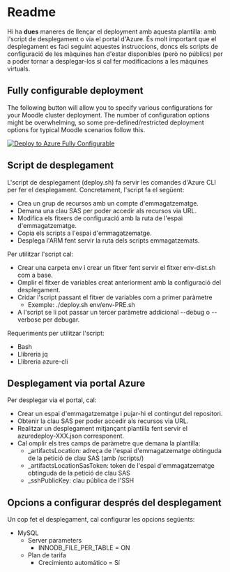 # Readme #

Hi ha **dues** maneres de llençar el deployment amb aquesta plantilla: amb l'script de desplegament o via el portal d'Azure.
És molt important que el desplegament es faci seguint aquestes instruccions, doncs els scripts de configuració de les màquines han d'estar disponibles (però no públics) per a poder tornar a desplegar-los si cal fer modificacions a les màquines virtuals.

## Fully configurable deployment

The following button will allow you to specify various configurations for your Moodle cluster
deployment. The number of configuration options might be overwhelming, so some pre-defined/restricted deployment options for
typical Moodle scenarios follow this.

[![Deploy to Azure Fully Configurable](http://azuredeploy.net/deploybutton.png)](https://portal.azure.com/#create/Microsoft.Template/uri/https%3A%2F%2Fraw.githubusercontent.com%2Fslva%2Fazure-Moodle%2Fmaster%2Fazuredeploy-PRE.json) 

## Script de desplegament ##

L'script de desplegament (deploy.sh) fa servir les comandes d'Azure CLI per fer el desplegament.
Concretament, l'script fa el següent:

  - Crea un grup de recursos amb un compte d'emmagatzematge.
  - Demana una clau SAS per poder accedir als recursos via URL.
  - Modifica els fitxers de configuració amb la ruta de l'espai d'emmagatzematge.
  - Copia els scripts a l'espai d'emmagatzematge.
  - Desplega l'ARM fent servir la ruta dels scripts emmagatzemats.

Per utilitzar l'script cal:

  - Crear una carpeta env i crear un fitxer fent servir el fitxer env-dist.sh com a base.
  - Omplir el fitxer de variables creat anteriorment amb la configuració del desplegament.
  - Cridar l'script passant el fitxer de variables com a primer paràmetre
    - Exemple: ./deploy.sh env/env-PRE.sh
  - A l'script se li pot passar un tercer paràmetre addicional --debug o --verbose per debugar.

Requeriments per utilitzar l'script:

  - Bash
  - Llibreria jq
  - Llibreria azure-cli

## Desplegament via portal Azure ##

Per desplegar via el portal, cal:

  - Crear un espai d'emmagatzematge i pujar-hi el contingut del repositori.
  - Obtenir la clau SAS per poder accedir als recursos via URL.
  - Realitzar un desplegament mitjançant plantilla fent servir el azuredeploy-XXX.json corresponent.
  - Cal omplir els tres camps de paràmetre que demana la plantilla:
    - \_artifactsLocation: adreça de l'espai d'emmagatzematge obtinguda de la petició de clau SAS (amb /scripts/)
    - \_artifactsLocationSasToken: token de l'espai d'emmagatzematge obtinguda de la petició de clau SAS
    - \_sshPublicKey: clau pública de l'SSH

## Opcions a configurar després del desplegament ##

Un cop fet el desplegament, cal configurar les opcions següents:

  - MySQL
    - Server parameters
      - INNODB_FILE_PER_TABLE = ON
    - Plan de tarifa
      - Crecimiento automático = Sí
